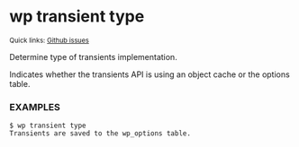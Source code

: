 # wp transient type

<small>Quick links: <a href="https://github.com/issues?q=is%3Aopen+label%3Acommand%3Atransient-type+sort%3Aupdated-desc+org%3Awp-cli">Github issues</a></small>

Determine type of transients implementation.

Indicates whether the transients API is using an object cache or the
options table.

### EXAMPLES

    $ wp transient type
    Transients are saved to the wp_options table.



